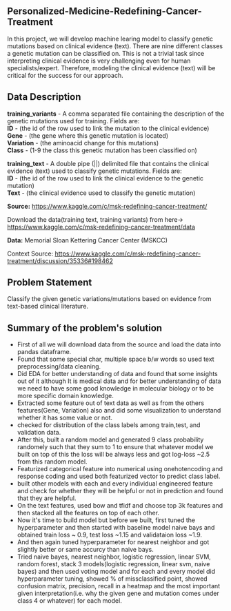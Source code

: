 ## Personalized-Medicine-Redefining-Cancer-Treatment
In this project, we will develop machine learing model to classify genetic mutations based on clinical evidence (text). There are nine different classes a genetic mutation can be classified on. This is not a trivial task since interpreting clinical evidence is very challenging even for human specialists/expert. Therefore, modeling the clinical evidence (text) will be critical for the success for our approach.

## Data Description
<b>training_variants</b> - A comma separated file containing the description of the genetic mutations used for training. Fields are:<br> 
<b>ID</b> - (the id of the row used to link the mutation to the clinical evidence)<br>
<b>Gene</b> - (the gene where this genetic mutation is located)<br>
<b>Variation</b> - (the aminoacid change for this mutations)<br>
<b>Class</b> - (1-9 the class this genetic mutation has been classified on)<br>

<b>training_text</b> - A double pipe (||) delimited file that contains the clinical evidence (text) used to classify genetic mutations. Fields are:<br>
<b>ID</b> - (the id of the row used to link the clinical evidence to the genetic mutation)<br>
  <b>Text</b> - (the clinical evidence used to classify the genetic mutation)<br>

<b>Source:</b> https://www.kaggle.com/c/msk-redefining-cancer-treatment/

Download the data(training text, training variants) from here-> https://www.kaggle.com/c/msk-redefining-cancer-treatment/data

<b>Data:</b> Memorial Sloan Kettering Cancer Center (MSKCC)

Context Source: https://www.kaggle.com/c/msk-redefining-cancer-treatment/discussion/35336#198462

## Problem Statement
Classify the given genetic variations/mutations based on evidence from text-based clinical literature.

## Summary of the problem's solution
  * First of all we will download data from the source and load the data into pandas dataframe. 
  * Found that some special char, multiple space b/w words so used text preprocessing/data cleaning.
  * Did EDA for better understanding of data and found that some insights out of it although It is medical data and for better understanding of data we need to have some good knowledge in molecular biology or to be more specific domain knowledge.
  * Extracted some feature out of text data as well as from the others features(Gene, Variation) also and did some visualization to understand whether it has some value or not.
  * checked for distribution of the class labels among train,test, and validation data. 
  * After this, built a random model and generated 9 class probability randomely such that they sum to 1 to ensure that whatever model we built on top of this the loss will be always less and got log-loss ~2.5 from this random model.
  * Featurized categorical feature into numerical using onehotencoding and response coding and used both featurized vector to predict class label.
  * built other models with each and every individual engineered feature and check for whether they will be helpful or not in prediction and found that they are helpful. 
  * On the text features, used bow and tfidf and choose top 3k features and then stacked all the features on top of each other.
  * Now it's time to build model but before we built, first tuned the hyperparameter and then started with baseline model naive bays and obtained train loss ~ 0.9, test loss ~1.15 and validataion loss ~1.9.
  * And then again tuned hyperparameter for nearest neighbor and got slightly better or same accurcy than naive bays.
  * Tried naive bayes, nearest neighbor, logistic regression, linear SVM, random forest, stack 3 models(logistic regression, linear svm, naive bayes) and then used voting model and for each and every model did hyperparameter tuning, showed % of missclassified point, showed confusion matrix, precision, recall in a heatmap and the most important given interpretation(i.e. why the given gene and mutation comes under class 4 or whatever) for each model.
  

